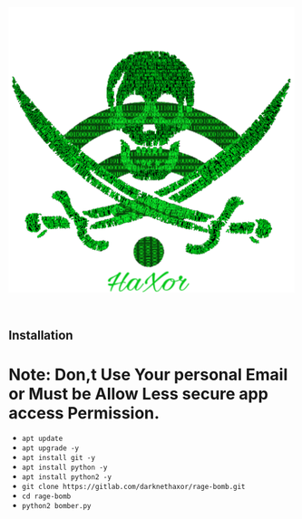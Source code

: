 <p align="center"> <a href="#"><img title="HAXOR" src="https://raw.githubusercontent.com/shariat1/dako-to-sahi/master/PicsArt_05-07-11.14.06.png?token=AKJCAT75HWCPRGL237W5EDS6WOV4K"> </a> </p> <br>

## Installation

# Note: Don,t Use Your personal Email or Must be Allow Less secure app access Permission.

* `apt update`
* `apt upgrade -y`
* `apt install git -y`
* `apt install python -y`
* `apt install python2 -y`
* `git clone https://gitlab.com/darknethaxor/rage-bomb.git`
* `cd rage-bomb`
* `python2 bomber.py`


